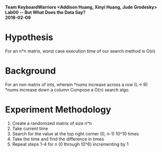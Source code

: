 <b> Team KeyboardWarriors <Addison Huang, Xinyi Huang, Jude Grodesky> <br>
Lab00 -- But What Does the Data Say? <br> 
2018-02-09 </b> <br> 

# <b> Hypothesis </b> <br>
For an n*n matrix, worst case execution time of our search method is O(n)

#  <b> Background </b> <br>
For an nxn matrix of ints, wherein
*nums increase across a row (L→ R)
*nums increase down a column
Compose a O(n) search algo.

# <b> Experiment Methodology </b> <br>
1) Create a randomized matrix of size n*n <br>
2) Take current time <br> 
3) Search for the value at the top right corner (0, n-1) 10^10 times <br>
4) Take the time and find the difference in times <br>
5) Repeat steps 1-4 for n (0 through 10^6) incrementing by 1 <br>
